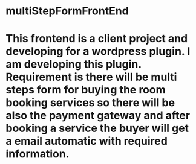 # multiStepFormFrontEnd

# This frontend is a client project and developing for a wordpress plugin. I am developing this plugin. Requirement is there will be multi steps form for buying the room booking services so there will be also the payment gateway and after booking a service the buyer will get a email automatic with required information.
